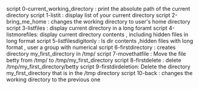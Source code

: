 script 0-current_working_directory :  print the absolute path of the current directory
script 1-listit :  display list of your current directory
script 2-bring_me_home : changes the working directory to user's home directory
script  3-listfiles  : display current directory in a long foramt
script 4-listmorefiles: display current directory contents , including hidden files in long format
script 5-listfilesdigitonly : ls dir contents ,hidden files  with long format , user a group with numerical
script 6-firstdirectory : creates directory my_first_directory in /tmp/
script 7-movethatfile : Move the file betty from /tmp/ to /tmp/my_first_directory
script 8-firstdelete : delete /tmp/my_first_directory/betty
script 9-firstdirdeletion: Delete the directory my_first_directory that is in the /tmp directory
script 10-back : changes the working directory to the previous one
